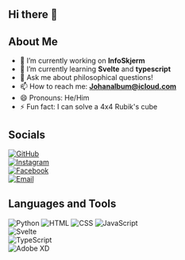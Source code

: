 ## Hi there 👋

<!--
**JohanArntzen/JohanArntzen** is a ✨ _special_ ✨ repository because its `README.md` (this file) appears on your GitHub profile.

Here are some ideas to get you started:

- 🔭 I’m currently working on ...
- 🌱 I’m currently learning ...
- 👯 I’m looking to collaborate on ...
- 🤔 I’m looking for help with ...
- 💬 Ask me about ...
- 📫 How to reach me: ...
- 😄 Pronouns: ...
- ⚡ Fun fact: ...
-->
## About Me  
- 🔭 I’m currently working on **InfoSkjerm**  
- 🌱 I’m currently learning **Svelte** and **typescript**  
- 💬 Ask me about philosophical questions!
- 📫 How to reach me: **Johanalbum@icloud.com**
- 😄 Pronouns: He/Him
- ⚡ Fun fact: I can solve a 4x4 Rubik's cube

## Socials   
[![GitHub](https://img.shields.io/badge/GitHub-JohanArntzen-blue?style=flat&logo=github)](https://github.com/JohanArntzen)<br>
[![Instagram](https://img.shields.io/badge/Instagram-Johan_Arntzen-red?style=flat&logo=instagram)](https://instagram.com/johan_arntzen)<br> 
[![Facebook](https://img.shields.io/badge/Facebook-Johan_Arntzen-1877F2?style=flat&logo=facebook&logoColor=white)](https://facebook.com/johan.arntzen.96)<br>
[![Email](https://img.shields.io/badge/Gmail-Johan.A.Arntzen@gmail.com-D14836?style=flat&logo=gmail&logoColor=white)](mailto:Johan.A.Arntzen@gmail.com)
## Languages and Tools   
![Python](https://img.shields.io/badge/Python-3776AB?style=flat&logo=python&logoColor=white) 
![HTML](https://img.shields.io/badge/HTML-E34F26?style=flat&logo=html5&logoColor=white) 
![CSS](https://img.shields.io/badge/CSS-F7DF1E?style=flat&logo=css&logoColor=black) 
![JavaScript](https://img.shields.io/badge/JavaScript-F7DF1E?style=flat&logo=javascript&logoColor=black)    
![Svelte](https://img.shields.io/badge/Svelte-FF3E00?style=flat&logo=svelte&logoColor=white)  
![TypeScript](https://img.shields.io/badge/TypeScript-3178C6?style=flat&logo=typescript&logoColor=white)  
![Adobe XD](https://img.shields.io/badge/Adobe%20XD-FF61F6?style=flat&logo=adobe-xd&logoColor=white)  
